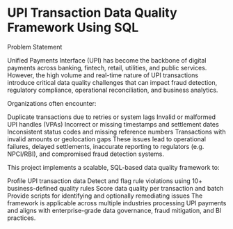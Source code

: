 # UPI Transaction Data Quality Framework Using SQL


Problem Statement

Unified Payments Interface (UPI) has become the backbone of digital payments across banking, fintech, retail, utilities, and public services. However, the high volume and real-time nature of UPI transactions introduce critical data quality challenges that can impact fraud detection, regulatory compliance, operational reconciliation, and business analytics.

Organizations often encounter:

Duplicate transactions due to retries or system lags
Invalid or malformed UPI handles (VPAs)
Incorrect or missing timestamps and settlement dates
Inconsistent status codes and missing reference numbers
Transactions with invalid amounts or geolocation gaps
These issues lead to operational failures, delayed settlements, inaccurate reporting to regulators (e.g. NPCI/RBI), and compromised fraud detection systems.

This project implements a scalable, SQL-based data quality framework to:

Profile UPI transaction data
Detect and flag rule violations using 10+ business-defined quality rules
Score data quality per transaction and batch
Provide scripts for identifying and optionally remediating issues
The framework is applicable across multiple industries processing UPI payments and aligns with enterprise-grade data governance, fraud mitigation, and BI practices.
